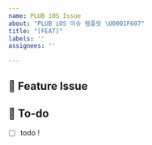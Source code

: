 ```yaml
---
name: PLUB iOS Issue
about: "PLUB iOS 이슈 템플릿 \U0001F607"
title: "[FEAT]"
labels: ''
assignees: ''

---
```


## 📌  Feature Issue
<!-- 구현할 기능에 대해 설명해주세요. -->

## 📝  To-do
<!-- 해야 할 일들을 적어주세요. -->
- [ ] todo !
